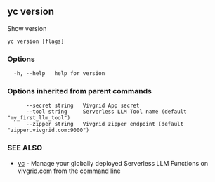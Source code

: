 ## yc version

Show version

```
yc version [flags]
```

### Options

```
  -h, --help   help for version
```

### Options inherited from parent commands

```
      --secret string   Vivgrid App secret
      --tool string     Serverless LLM Tool name (default "my_first_llm_tool")
      --zipper string   Vivgrid zipper endpoint (default "zipper.vivgrid.com:9000")
```

### SEE ALSO

* [yc](yc.md)	 - Manage your globally deployed Serverless LLM Functions on vivgrid.com from the command line

